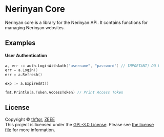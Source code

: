 # Nerinyan Core
Nerinyan core is a library for the Nerinyan API.
It contains functions for managing Nerinyan websites.

## Examples
#### User Authentication
```go
a, err := auth.LoginWithAuth("username", "password") // IMPORTANT) DO NOT PUSH YOUR PASSWORD
err = a.Login()
err = a.Refresh()

exp := a.ExpiredAt()

fmt.Println(a.Token.AccessToken) // Print Access Token
```

## License
Copyright © [thftgr](https://github.com/thftgr), [ZEEE](https://github.com/zeee2)\
This project is licensed under the [GPL-3.0 License](https://tldrlegal.com/license/gnu-general-public-license-v3-(gpl-3)).  Please see [the license file](LICENSE) for more information.

